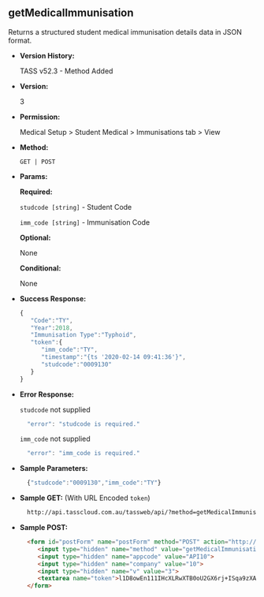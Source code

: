 **getMedicalImmunisation**
----
  Returns a structured student medical immunisation details data in JSON format.
  
* **Version History:**

  TASS v52.3 - Method Added

* **Version:**

  3

* **Permission:**

  Medical Setup > Student Medical > Immunisations tab > View

* **Method:**

  `GET | POST`
  
*  **Params:**

   **Required:**
 
   `studcode [string]` - Student Code

   `imm_code [string]` - Immunisation Code

   **Optional:**

   None

   **Conditional:**

   None

* **Success Response:**

    ```javascript
    { 
       "Code":"TY",
       "Year":2018,
       "Immunisation Type":"Typhoid",
       "token":{ 
          "imm_code":"TY",
          "timestamp":"{ts '2020-02-14 09:41:36'}",
          "studcode":"0009130"
       }
    }
    ```
 
* **Error Response:**

    `studcode` not supplied
    ```javascript
      "error": "studcode is required."
    ```

    `imm_code` not supplied
    ```javascript
      "error": "imm_code is required."
    ```

* **Sample Parameters:**

  ```javascript
    {"studcode":"0009130","imm_code":"TY"}
  ```

* **Sample GET:** (With URL Encoded `token`)

  ```HTML
    http://api.tasscloud.com.au/tassweb/api/?method=getMedicalImmunisation&appcode=API10&company=10&v=3&token=l1D8owEn111IHcXLRwXTB0oU2GX6rj%2BISqa9zXA8We3J3mwgjW5pdUvFK3%2FIZ4mJ4bMyfKTmEoup%2B3tTE9GeLQ%3D%3D
  ```
  
* **Sample POST:**

  ```HTML
    <form id="postForm" name="postForm" method="POST" action="http://api.tasscloud.com.au/tassweb/api/">
       <input type="hidden" name="method" value="getMedicalImmunisation">
       <input type="hidden" name="appcode" value="API10">
       <input type="hidden" name="company" value="10">
       <input type="hidden" name="v" value="3">
       <textarea name="token">l1D8owEn111IHcXLRwXTB0oU2GX6rj+ISqa9zXA8We3J3mwgjW5pdUvFK3/IZ4mJ4bMyfKTmEoup+3tTE9GeLQ==</textarea>
    </form>
  ```